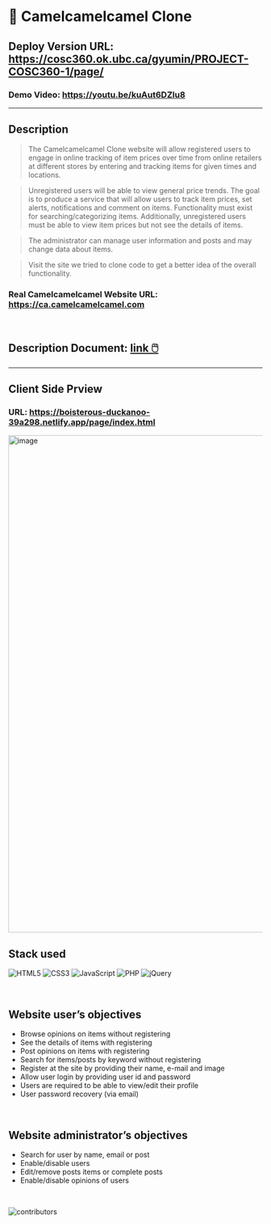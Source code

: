 # 🐪 Camelcamelcamel Clone
## Deploy Version URL: https://cosc360.ok.ubc.ca/gyumin/PROJECT-COSC360-1/page/

### Demo Video: https://youtu.be/kuAut6DZlu8
---

## Description


> The Camelcamelcamel Clone website will allow registered users to engage in online tracking of item prices over time from online retailers at different stores by entering and tracking items for given times and locations. 

> Unregistered users will be able to view general price trends.  The goal is to produce a service that will allow users to track item prices, set alerts, notifications and comment on items. Functionality must exist for searching/categorizing items. Additionally, unregistered users must be able to view item prices but not see the details of items.

> The administrator can manage user information and posts and may change data about items.

> Visit the site we tried to clone code to get a better idea of the overall functionality. 
### Real Camelcamelcamel Website URL: https://ca.camelcamelcamel.com

<br/>

## Description Document: [link 🖱️](./document/The_full_site_description.pdf)

---

## Client Side Prview
### URL: https://boisterous-duckanoo-39a298.netlify.app/page/index.html
<img width="984" alt="image" src="https://user-images.githubusercontent.com/76520105/221349778-3c3073c2-a9f3-4a15-a619-bac227122ac1.png">


<br/>

## Stack used


![HTML5](https://img.shields.io/badge/html5-%23E34F26.svg?style=for-the-badge&logo=html5&logoColor=white)
![CSS3](https://img.shields.io/badge/css3-%231572B6.svg?style=for-the-badge&logo=css3&logoColor=white)
![JavaScript](https://img.shields.io/badge/javascript-%23323330.svg?style=for-the-badge&logo=javascript&logoColor=%23F7DF1E)
![PHP](https://img.shields.io/badge/php-%23777BB4.svg?style=for-the-badge&logo=php&logoColor=white)
![jQuery](https://img.shields.io/badge/jquery-%230769AD.svg?style=for-the-badge&logo=jquery&logoColor=white)

<br/>

## Website user’s objectives

+ Browse opinions on items without registering
+ See the details of items with registering
+ Post opinions on items with registering
+ Search for items/posts by keyword without registering
+ Register at the site by providing their name, e-mail and image
+ Allow user login by providing user id and password
+ Users are required to be able to view/edit their profile
+ User password recovery (via email)

</br>

## Website administrator’s objectives


+ Search for user by name, email or post
+ Enable/disable users
+ Edit/remove posts items or complete posts 
+ Enable/disable opinions of users

</br>

![contributors](https://img.shields.io/badge/contributor-1-green)




